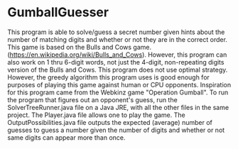# GumballGuesser
This program is able to solve/guess a secret number given hints about the number of matching digits and whether or not they are in the correct order. This game is based on the Bulls and Cows game. (https://en.wikipedia.org/wiki/Bulls_and_Cows). However, this program can also work on 1 thru 6-digit words, not just the 4-digit, non-repeating digits version of the Bulls and Cows. 
This program does not use optimal strategy. However, the greedy algorithm this program uses is good enough for purposes of playing this game against human or CPU opponents. 
Inspiration for this program came from the Webkinz game "Operation Gumball". 
To run the program that figures out an opponent's guess, run the SolverTreeRunner.java file on a Java JRE, with all the other files in the same project. 
The Player.java file allows one to play the game.
The OutputPossibilities.java file outputs the expected (average) number of guesses to guess a number given the number of digits and whether or not same digits can appear more than once.  
